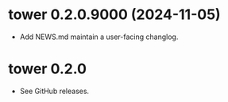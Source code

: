 <!-- NEWS.md is maintained by https://cynkra.github.io/fledge, do not edit -->

# tower 0.2.0.9000 (2024-11-05)

* Add NEWS.md maintain a user-facing changlog.

# tower 0.2.0

* See GitHub releases.

